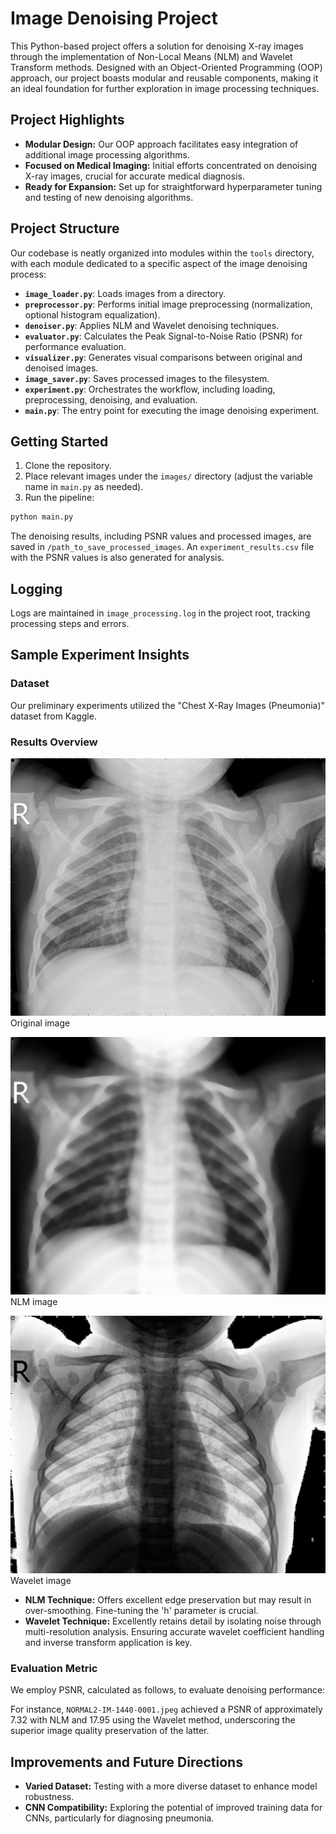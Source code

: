 # Image Denoising Project

This Python-based project offers a solution for denoising X-ray images through the implementation of Non-Local Means (NLM) and Wavelet Transform methods. Designed with an Object-Oriented Programming (OOP) approach, our project boasts modular and reusable components, making it an ideal foundation for further exploration in image processing techniques.

## Project Highlights
- **Modular Design:** Our OOP approach facilitates easy integration of additional image processing algorithms.
- **Focused on Medical Imaging:** Initial efforts concentrated on denoising X-ray images, crucial for accurate medical diagnosis.
- **Ready for Expansion:** Set up for straightforward hyperparameter tuning and testing of new denoising algorithms.

## Project Structure

Our codebase is neatly organized into modules within the `tools` directory, with each module dedicated to a specific aspect of the image denoising process:

- **`image_loader.py`**: Loads images from a directory.
- **`preprocessor.py`**: Performs initial image preprocessing (normalization, optional histogram equalization).
- **`denoiser.py`**: Applies NLM and Wavelet denoising techniques.
- **`evaluator.py`**: Calculates the Peak Signal-to-Noise Ratio (PSNR) for performance evaluation.
- **`visualizer.py`**: Generates visual comparisons between original and denoised images.
- **`image_saver.py`**: Saves processed images to the filesystem.
- **`experiment.py`**: Orchestrates the workflow, including loading, preprocessing, denoising, and evaluation.
- **`main.py`**: The entry point for executing the image denoising experiment.

## Getting Started

1. Clone the repository.
2. Place relevant images under the `images/` directory (adjust the variable name in `main.py` as needed).
3. Run the pipeline:

```sh
python main.py
```
The denoising results, including PSNR values and processed images, are saved in `/path_to_save_processed_images`. An `experiment_results.csv` file with the PSNR values is also generated for analysis.

## Logging

Logs are maintained in `image_processing.log` in the project root, tracking processing steps and errors.

## Sample Experiment Insights

### Dataset

Our preliminary experiments utilized the "Chest X-Ray Images (Pneumonia)" dataset from Kaggle.

### Results Overview

![Original Image](images/chest_xray/val/NORMAL/NORMAL2-IM-1430-0001.jpeg)
Original image

![NLM Denoised Image](path_to_save_processed_images/NLM_NORMAL2-IM-1430-0001.jpeg)
NLM image

![NLM Denoised Image](path_to_save_processed_images/Wavelet_NORMAL2-IM-1430-0001.jpeg)
Wavelet image



- **NLM Technique:** Offers excellent edge preservation but may result in over-smoothing. Fine-tuning the 'h' parameter is crucial.
- **Wavelet Technique:** Excellently retains detail by isolating noise through multi-resolution analysis. Ensuring accurate wavelet coefficient handling and inverse transform application is key.

### Evaluation Metric

We employ PSNR, calculated as follows, to evaluate denoising performance:




For instance, `NORMAL2-IM-1440-0001.jpeg` achieved a PSNR of approximately 7.32 with NLM and 17.95 using the Wavelet method, underscoring the superior image quality preservation of the latter.

## Improvements and Future Directions

- **Varied Dataset:** Testing with a more diverse dataset to enhance model robustness.
- **CNN Compatibility:** Exploring the potential of improved training data for CNNs, particularly for diagnosing pneumonia.
